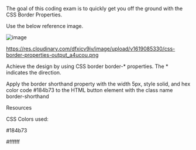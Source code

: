 The goal of this coding exam is to quickly get you off the ground with the CSS Border Properties.

Use the below reference image.

![image](https://github.com/bukka5sandhya/Coding-Test-2-CSS-Border-Properties/assets/133884532/4f721d30-51ba-4949-94d7-615a79e3b6df)

https://res.cloudinary.com/dfxicv9iv/image/upload/v1619085330/css-border-properties-output_a4ucou.png

Achieve the design by using CSS border border-* properties. The * indicates the direction.

Apply the border shorthand property with the width 5px, style solid,  and hex color code #184b73 to the HTML button element with the class name border-shorthand

Resources

CSS Colors used:

#184b73

#ffffff
